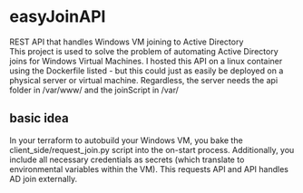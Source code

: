 # easyJoinAPI
REST API that handles Windows VM joining to Active Directory
</br>
This project is used to solve the problem of automating Active Directory joins for Windows Virtual Machines.
I hosted this API on a linux container using the Dockerfile listed - but this could just as easily be deployed
on a physical server or virtual machine.
Regardless, the server needs the api folder in /var/www/ and the joinScript in /var/
</br>
## basic idea
In your terraform to autobuild your Windows VM, you bake the client_side/request_join.py script into the on-start process.
Additionally, you include all necessary credentials as secrets (which translate to environmental variables within the VM).
This requests API and API handles AD join externally.
